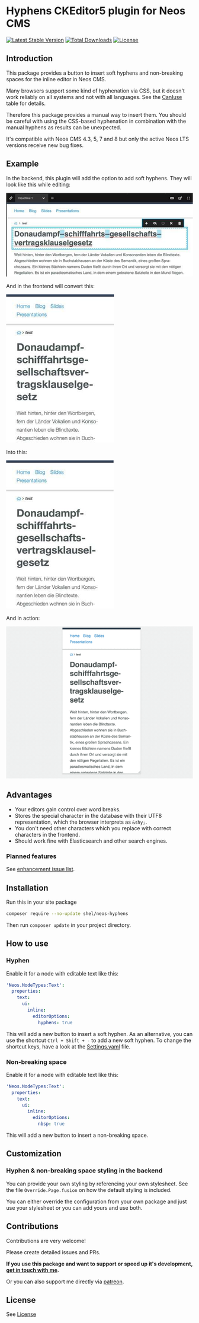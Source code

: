 # Hyphens CKEditor5 plugin for Neos CMS

[![Latest Stable Version](https://poser.pugx.org/shel/neos-hyphens/v/stable)](https://packagist.org/packages/shel/neos-hyphens)
[![Total Downloads](https://poser.pugx.org/shel/neos-hyphens/downloads)](https://packagist.org/packages/shel/neos-hyphens)
[![License](https://poser.pugx.org/shel/neos-hyphens/license)](https://packagist.org/packages/shel/neos-hyphens)

## Introduction

This package provides a button to insert soft hyphens and non-breaking spaces for the inline editor in Neos CMS.

Many browsers support some kind of hyphenation via CSS, but it doesn't work reliably on all systems
and not with all languages. See the [CanIuse](https://caniuse.com/#feat=css-hyphens) table for details.

Therefore this package provides a manual way to insert them. You should be careful with using the
CSS-based hyphenation in combination with the manual hyphens as results can be unexpected.

It's compatible with Neos CMS 4.3, 5, 7 and 8 but only the active Neos LTS versions receive new bug fixes.

## Example

In the backend, this plugin will add the option to add soft hyphens. They will look like this while editing:

![Visible hyphens while editing](Documentation/neos-backend-hyphens.jpg)

And in the frontend will convert this:

![Unwanted hyphenation without soft hyphens](Documentation/neos-frontend-before.jpg)

Into this:

![Expected hyphenation](Documentation/neos-frontend-after.jpg)

And in action:

![Expected hyphenation](Documentation/example.gif)

## Advantages

* Your editors gain control over word breaks.
* Stores the special character in the database with their UTF8 representation, which the browser interprets as `&shy;`.
* You don't need other characters which you replace with correct characters in the frontend.
* Should work fine with Elasticsearch and other search engines.

### Planned features

See [enhancement issue list](https://github.com/Sebobo/Shel.Neos.Hyphens/issues?utf8=✓&q=is%3Aissue+label%3Aenhancement+).

## Installation

Run this in your site package

```bash
composer require --no-update shel/neos-hyphens
```

Then run `composer update` in your project directory.

## How to use

### Hyphen

Enable it for a node with editable text like this:

```yaml
'Neos.NodeTypes:Text':
  properties:
    text:
      ui:
        inline:
          editorOptions:
            hyphens: true
```

This will add a new button to insert a soft hyphen. As an alternative, you can use the shortcut `Ctrl + Shift + -` to add a new soft hyphen. To change the shortcut keys, have a look at the [Settings.yaml](Configuration/Settings.yaml#L12) file.

### Non-breaking space

Enable it for a node with editable text like this:

```yaml
'Neos.NodeTypes:Text':
  properties:
    text:
      ui:
        inline:
          editorOptions:
            nbsp: true
```

This will add a new button to insert a non-breaking space.

## Customization

### Hyphen & non-breaking space styling in the backend

You can provide your own styling by referencing your own stylesheet.
See the file `Override.Page.fusion` on how the default styling is included.

You can either override the configuration from your own package and just use your stylesheet
or you can add yours and use both.

## Contributions

Contributions are very welcome!

Please create detailed issues and PRs.

**If you use this package and want to support or speed up it's development, [get in touch with me](mailto:hyphens@helzle.it).**

Or you can also support me directly via [patreon](https://www.patreon.com/shelzle).

## License

See [License](./LICENSE.txt)
